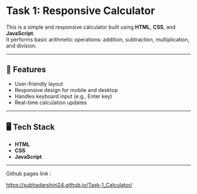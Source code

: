 
# Task 1: Responsive Calculator

This is a simple and responsive calculator built using **HTML**, **CSS**, and **JavaScript**.  
It performs basic arithmetic operations: addition, subtraction, multiplication, and division.

---

## 🔧 Features

- User-friendly layout
- Responsive design for mobile and desktop
- Handles keyboard input (e.g., Enter key)
- Real-time calculation updates

---

## 🖥️ Tech Stack

- **HTML**
- **CSS**
- **JavaScript**

---
Github pages link : 

https://subhadarshini24.github.io/Task-1_Calculator/
